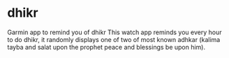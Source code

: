 # dhikr
Garmin app to remind you of dhikr
This watch app reminds you every hour to do dhikr, it randomly displays one of two of most known adhkar (kalima tayba and salat upon the prophet peace and blessings be upon him). 
